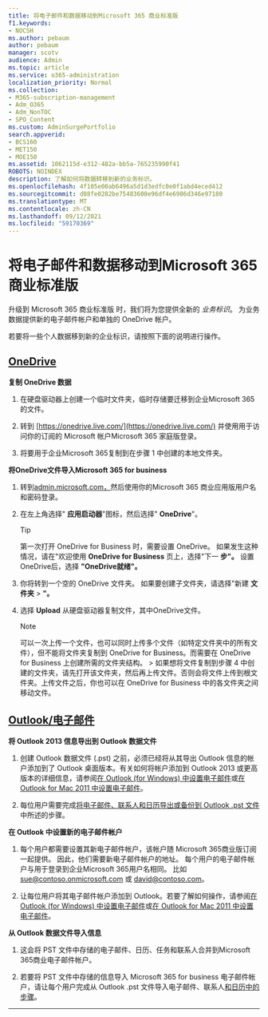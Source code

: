 ```yaml
---
title: 将电子邮件和数据移动到Microsoft 365 商业标准版
f1.keywords:
- NOCSH
ms.author: pebaum
author: pebaum
manager: scotv
audience: Admin
ms.topic: article
ms.service: o365-administration
localization_priority: Normal
ms.collection:
- M365-subscription-management
- Adm_O365
- Adm_NonTOC
- SPO_Content
ms.custom: AdminSurgePortfolio
search.appverid:
- BCS160
- MET150
- MOE150
ms.assetid: 1062115d-e312-482a-bb5a-765235990f41
ROBOTS: NOINDEX
description: 了解如何将数据转移到新的业务标识。
ms.openlocfilehash: 4f105e00ab6496a5d1d3edfc0e0f1abd4eced412
ms.sourcegitcommit: d08fe0282be75483608e96df4e6986d346e97180
ms.translationtype: MT
ms.contentlocale: zh-CN
ms.lasthandoff: 09/12/2021
ms.locfileid: "59170369"
---
```

# <a name="move-email-and-data-to-microsoft-365-business-standard"></a>将电子邮件和数据移动到Microsoft 365 商业标准版

升级到 Microsoft 365 商业标准版 时，我们将为您提供全新的 *业务标识*。 为业务数据提供新的电子邮件帐户和单独的 OneDrive 帐户。 
  
若要将一些个人数据移到新的企业标识，请按照下面的说明进行操作。
  
## <a name="onedrive"></a>[OneDrive](#tab/OneDrive)
  
 **复制 OneDrive 数据**
1. 在硬盘驱动器上创建一个临时文件夹，临时存储要迁移到企业Microsoft 365的文件。
    
2. 转到 [https://onedrive.live.com/](https://onedrive.live.com/) 并使用用于访问你的订阅的 Microsoft 帐户Microsoft 365 家庭版登录。 
    
3. 将要用于企业Microsoft 365复制到在步骤 1 中创建的本地文件夹。
    
 **将OneDrive文件导入Microsoft 365 for business**
1. 转到[admin.microsoft.com，](https://go.microsoft.com/fwlink/?LinkId=816877)然后使用你的Microsoft 365 商业应用版用户名和密码登录。 
    
2. 在左上角选择" **应用启动器**"图标，然后选择" **OneDrive**"。
  
    > [!TIP]
    > 第一次打开 OneDrive for Business 时，需要设置 OneDrive。 如果发生这种情况，请在"欢迎使用 **OneDrive for Business** 页上，选择"下一 **步"。** 设置OneDrive后，选择 **"OneDrive就绪"。** 
  
3. 你将转到一个空的 OneDrive 文件夹。 如果要创建子文件夹，请选择"新建 **文件夹** \> **"。**

4. 选择 **Upload** 从硬盘驱动器复制文件，其中OneDrive文件。 
  
    > [!NOTE]
    >  可以一次上传一个文件，也可以同时上传多个文件（如特定文件夹中的所有文件），但不能将文件夹复制到 OneDrive for Business。而需要在 OneDrive for Business 上创建所需的文件夹结构。 >  如果想将文件复制到步骤 4 中创建的文件夹，请先打开该文件夹，然后再上传文件。否则会将文件上传到根文件夹。上传文件之后，你也可以在 OneDrive for Business 中的各文件夹之间移动文件。 
  
## <a name="outlookemail"></a>[Outlook/电子邮件](#tab/Outlook)
  
 **将 Outlook 2013 信息导出到 Outlook 数据文件**
1. 创建 Outlook 数据文件 (.pst) 之前，必须已经将从其导出 Outlook 信息的帐户添加到了 Outlook 桌面版本。有关如何将帐户添加到 Outlook 2013 或更高版本的详细信息，请参阅[在 Outlook (for Windows) 中设置电子邮件](https://support.microsoft.com/office/6e27792a-9267-4aa4-8bb6-c84ef146101b)或[在 Outlook for Mac 2011 中设置电子邮件](https://support.microsoft.com/office/de372dc4-9648-4044-a76c-e8a60e178d54)。
    
2. 每位用户需要完成[将电子邮件、联系人和日历导出或备份到 Outlook .pst 文件](https://support.microsoft.com/office/14252b52-3075-4e9b-be4e-ff9ef1068f91)中所述的步骤。
    
 **在 Outlook 中设置新的电子邮件帐户**
1. 每个用户都需要设置其新电子邮件帐户，该帐户随 Microsoft 365商业版订阅一起提供。 因此，他们需要新电子邮件帐户的地址。 每个用户的电子邮件帐户与用于登录到企业Microsoft 365用户名相同。 比如 sue@contoso.onmicrosoft.com 或 david@contoso.com。
    
2. 让每位用户将其电子邮件帐户添加到 Outlook。若要了解如何操作，请参阅[在 Outlook (for Windows) 中设置电子邮件](https://support.microsoft.com/office/6e27792a-9267-4aa4-8bb6-c84ef146101b)或[在 Outlook for Mac 2011 中设置电子邮件](https://support.microsoft.com/office/de372dc4-9648-4044-a76c-e8a60e178d54)。
    
 **从 Outlook 数据文件导入信息**
1. 这会将 PST 文件中存储的电子邮件、日历、任务和联系人合并到Microsoft 365商业电子邮件帐户。
    
2. 若要将 PST 文件中存储的信息导入 Microsoft 365 for business 电子邮件帐户，请让每个用户完成从 Outlook .pst 文件导入电子邮件、联系人[和日历中的步骤](https://support.microsoft.com/office/431a8e9a-f99f-4d5f-ae48-ded54b3440ac)。
    
---

